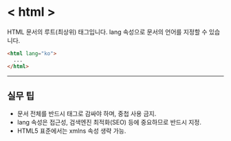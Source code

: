 # < html >

HTML 문서의 루트(최상위) 태그입니다. lang 속성으로 문서의 언어를 지정할 수 있습니다.

```html
<html lang="ko">
  ...
</html>
```

---

## 실무 팁
- 문서 전체를 반드시 <html> 태그로 감싸야 하며, 중첩 사용 금지.
- lang 속성은 접근성, 검색엔진 최적화(SEO) 등에 중요하므로 반드시 지정.
- HTML5 표준에서는 xmlns 속성 생략 가능.
